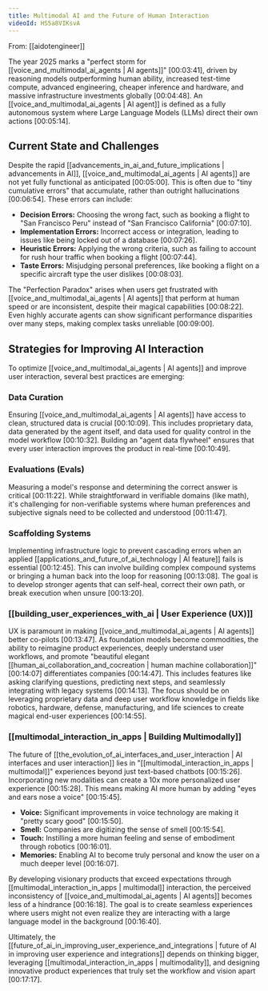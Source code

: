 ```yaml
---
title: Multimodal AI and the Future of Human Interaction
videoId: HS5a8VIKsvA
---
```


From: [[aidotengineer]] <br/> 

The year 2025 marks a "perfect storm for [[voice_and_multimodal_ai_agents | AI agents]]" <a class="yt-timestamp" data-t="00:03:41">[00:03:41]</a>, driven by reasoning models outperforming human ability, increased test-time compute, advanced engineering, cheaper inference and hardware, and massive infrastructure investments globally <a class="yt-timestamp" data-t="00:04:48">[00:04:48]</a>. An [[voice_and_multimodal_ai_agents | AI agent]] is defined as a fully autonomous system where Large Language Models (LLMs) direct their own actions <a class="yt-timestamp" data-t="00:05:14">[00:05:14]</a>.

## Current State and Challenges
Despite the rapid [[advancements_in_ai_and_future_implications | advancements in AI]], [[voice_and_multimodal_ai_agents | AI agents]] are not yet fully functional as anticipated <a class="yt-timestamp" data-t="00:05:00">[00:05:00]</a>. This is often due to "tiny cumulative errors" that accumulate, rather than outright hallucinations <a class="yt-timestamp" data-t="00:06:54">[00:06:54]</a>. These errors can include:
*   **Decision Errors:** Choosing the wrong fact, such as booking a flight to "San Francisco Peru" instead of "San Francisco California" <a class="yt-timestamp" data-t="00:07:10">[00:07:10]</a>.
*   **Implementation Errors:** Incorrect access or integration, leading to issues like being locked out of a database <a class="yt-timestamp" data-t="00:07:26">[00:07:26]</a>.
*   **Heuristic Errors:** Applying the wrong criteria, such as failing to account for rush hour traffic when booking a flight <a class="yt-timestamp" data-t="00:07:44">[00:07:44]</a>.
*   **Taste Errors:** Misjudging personal preferences, like booking a flight on a specific aircraft type the user dislikes <a class="yt-timestamp" data-t="00:08:03">[00:08:03]</a>.

The "Perfection Paradox" arises when users get frustrated with [[voice_and_multimodal_ai_agents | AI agents]] that perform at human speed or are inconsistent, despite their magical capabilities <a class="yt-timestamp" data-t="00:08:22">[00:08:22]</a>. Even highly accurate agents can show significant performance disparities over many steps, making complex tasks unreliable <a class="yt-timestamp" data-t="00:09:00">[00:09:00]</a>.

## Strategies for Improving AI Interaction
To optimize [[voice_and_multimodal_ai_agents | AI agents]] and improve user interaction, several best practices are emerging:

### Data Curation
Ensuring [[voice_and_multimodal_ai_agents | AI agents]] have access to clean, structured data is crucial <a class="yt-timestamp" data-t="00:10:09">[00:10:09]</a>. This includes proprietary data, data generated by the agent itself, and data used for quality control in the model workflow <a class="yt-timestamp" data-t="00:10:32">[00:10:32]</a>. Building an "agent data flywheel" ensures that every user interaction improves the product in real-time <a class="yt-timestamp" data-t="00:10:49">[00:10:49]</a>.

### Evaluations (Evals)
Measuring a model's response and determining the correct answer is critical <a class="yt-timestamp" data-t="00:11:22">[00:11:22]</a>. While straightforward in verifiable domains (like math), it's challenging for non-verifiable systems where human preferences and subjective signals need to be collected and understood <a class="yt-timestamp" data-t="00:11:47">[00:11:47]</a>.

### Scaffolding Systems
Implementing infrastructure logic to prevent cascading errors when an applied [[applications_and_future_of_ai_technology | AI feature]] fails is essential <a class="yt-timestamp" data-t="00:12:45">[00:12:45]</a>. This can involve building complex compound systems or bringing a human back into the loop for reasoning <a class="yt-timestamp" data-t="00:13:08">[00:13:08]</a>. The goal is to develop stronger agents that can self-heal, correct their own path, or break execution when unsure <a class="yt-timestamp" data-t="00:13:20">[00:13:20]</a>.

### [[building_user_experiences_with_ai | User Experience (UX)]]
UX is paramount in making [[voice_and_multimodal_ai_agents | AI agents]] better co-pilots <a class="yt-timestamp" data-t="00:13:47">[00:13:47]</a>. As foundation models become commodities, the ability to reimagine product experiences, deeply understand user workflows, and promote "beautiful elegant [[human_ai_collaboration_and_cocreation | human machine collaboration]]" <a class="yt-timestamp" data-t="00:14:07">[00:14:07]</a> differentiates companies <a class="yt-timestamp" data-t="00:14:47">[00:14:47]</a>. This includes features like asking clarifying questions, predicting next steps, and seamlessly integrating with legacy systems <a class="yt-timestamp" data-t="00:14:13">[00:14:13]</a>. The focus should be on leveraging proprietary data and deep user workflow knowledge in fields like robotics, hardware, defense, manufacturing, and life sciences to create magical end-user experiences <a class="yt-timestamp" data-t="00:14:55">[00:14:55]</a>.

### [[multimodal_interaction_in_apps | Building Multimodally]]
The future of [[the_evolution_of_ai_interfaces_and_user_interaction | AI interfaces and user interaction]] lies in "[[multimodal_interaction_in_apps | multimodal]]" experiences beyond just text-based chatbots <a class="yt-timestamp" data-t="00:15:26">[00:15:26]</a>. Incorporating new modalities can create a 10x more personalized user experience <a class="yt-timestamp" data-t="00:15:28">[00:15:28]</a>. This means making AI more human by adding "eyes and ears nose a voice" <a class="yt-timestamp" data-t="00:15:45">[00:15:45]</a>.

*   **Voice:** Significant improvements in voice technology are making it "pretty scary good" <a class="yt-timestamp" data-t="00:15:50">[00:15:50]</a>.
*   **Smell:** Companies are digitizing the sense of smell <a class="yt-timestamp" data-t="00:15:54">[00:15:54]</a>.
*   **Touch:** Instilling a more human feeling and sense of embodiment through robotics <a class="yt-timestamp" data-t="00:16:01">[00:16:01]</a>.
*   **Memories:** Enabling AI to become truly personal and know the user on a much deeper level <a class="yt-timestamp" data-t="00:16:07">[00:16:07]</a>.

By developing visionary products that exceed expectations through [[multimodal_interaction_in_apps | multimodal]] interaction, the perceived inconsistency of [[voice_and_multimodal_ai_agents | AI agents]] becomes less of a hindrance <a class="yt-timestamp" data-t="00:16:18">[00:16:18]</a>. The goal is to create seamless experiences where users might not even realize they are interacting with a large language model in the background <a class="yt-timestamp" data-t="00:16:40">[00:16:40]</a>.

Ultimately, the [[future_of_ai_in_improving_user_experience_and_integrations | future of AI in improving user experience and integrations]] depends on thinking bigger, leveraging [[multimodal_interaction_in_apps | multimodality]], and designing innovative product experiences that truly set the workflow and vision apart <a class="yt-timestamp" data-t="00:17:17">[00:17:17]</a>.